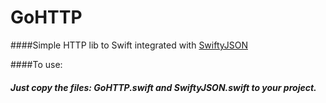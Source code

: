 GoHTTP
======

####Simple HTTP lib to Swift integrated with [SwiftyJSON](https://github.com/SwiftyJSON/SwiftyJSON)

####To use:
##### Just copy the files: GoHTTP.swift and SwiftyJSON.swift to your project. 
